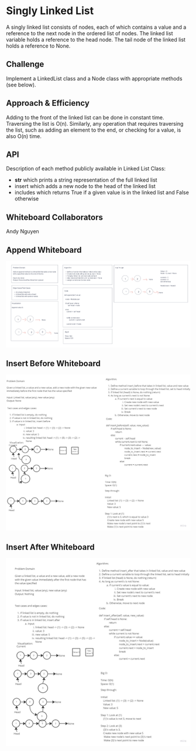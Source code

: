 # Singly Linked List
A singly linked list consists of nodes, each of which contains a value and a reference to the next node in the ordered
list of nodes. The linked list variable holds a reference to the head node. The tail node of the linked list holds a
reference to None.

## Challenge
Implement a LinkedList class and a Node class with appropriate methods (see below).


## Approach & Efficiency
Adding to the front of the linked list can be done in constant time. Traversing the list is O(n). Similarly, any operation
that requires traversing the list, such as adding an element to the end, or checking for a value, is also O(n) time.

## API
Description of each method publicly available in Linked List Class:
- __str__ which prints a string representation of the full linked list
- insert which adds a new node to the head of the linked list
- includes which returns True if a given value is in the linked list and False otherwise

## Whiteboard Collaborators
Andy Nguyen

## Append Whiteboard
![Whiteboard](append_wb.png)

## Insert Before Whiteboard
![Whiteboard](insert_before_wb.jpg)

## Insert After Whiteboard
![Whiteboard](insert_after_wb.jpg)
